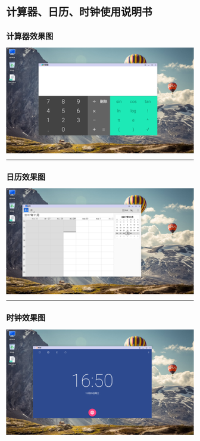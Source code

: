 # 计算器、日历、时钟使用说明书

## 计算器效果图
![](../pic/gongju/Calculate.png)   

***
## 日历效果图
![](../pic/gongju/calendar.png)   

***
## 时钟效果图
![](../pic/gongju/time.png)   
